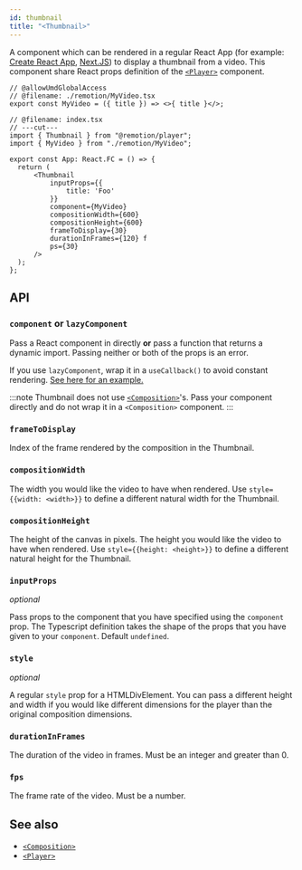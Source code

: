```yaml
---
id: thumbnail
title: "<Thumbnail>"
---
```


A component which can be rendered in a regular React App (for example: [Create React App](https://create-react-app.dev/), [Next.JS](https://nextjs.org)) to display a thumbnail from a video.
This component share React props definition of the [`<Player>`](/player/api) component.

```tsx twoslash title="MyApp.tsx"
// @allowUmdGlobalAccess
// @filename: ./remotion/MyVideo.tsx
export const MyVideo = ({ title }) => <>{ title }</>;

// @filename: index.tsx
// ---cut---
import { Thumbnail } from "@remotion/player";
import { MyVideo } from "./remotion/MyVideo";

export const App: React.FC = () => {
  return (
      <Thumbnail 
          inputProps={{
              title: 'Foo'
          }} 
          component={MyVideo} 
          compositionWidth={600}
          compositionHeight={600} 
          frameToDisplay={30} 
          durationInFrames={120} f
          ps={30}
      />
  );
};
```

## API

### `component` or `lazyComponent`

Pass a React component in directly **or** pass a function that returns a dynamic import. Passing neither or both of the props is an error.

If you use `lazyComponent`, wrap it in a `useCallback()` to avoid constant rendering. [See here for an example.](/docs/player/examples#loading-a-component-lazily)

:::note
Thumbnail does not use [`<Composition>`](/docs/composition)'s. Pass your component directly and do not wrap it in a `<Composition>` component.
:::

### `frameToDisplay`

Index of the frame rendered by the composition in the Thumbnail.


### `compositionWidth`

The width you would like the video to have when rendered. Use `style={{width: <width>}}` to define a different natural width for the Thumbnail.

### `compositionHeight`

The height of the canvas in pixels.
The height you would like the video to have when rendered. Use `style={{height: <height>}}` to define a different natural height for the Thumbnail.

### `inputProps`

_optional_

Pass props to the component that you have specified using the `component` prop. The Typescript definition takes the shape of the props that you have given to your `component`. Default `undefined`.

### `style`

_optional_

A regular `style` prop for a HTMLDivElement. You can pass a different height and width if you would like different dimensions for the player than the original composition dimensions.

### `durationInFrames`

The duration of the video in frames. Must be an integer and greater than 0.

### `fps`

The frame rate of the video. Must be a number.




## See also

- [`<Composition>`](/docs/composition)
- [`<Player>`](/docs/player)